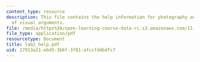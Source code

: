 ```yaml
---
content_type: resource
description: This file contains the help information for photography and construction
  of visual arguments.
file: /media/https%3A/open-learning-course-data-rc.s3.amazonaws.com/11-204-planning-communications-and-digital-media-fall-2004/27913a21ebd53b6f3f81afccfd4bdfc7_lab2_help.pdf
file_type: application/pdf
resourcetype: Document
title: lab2_help.pdf
uid: 27913a21-ebd5-3b6f-3f81-afccfd4bdfc7
---
```

